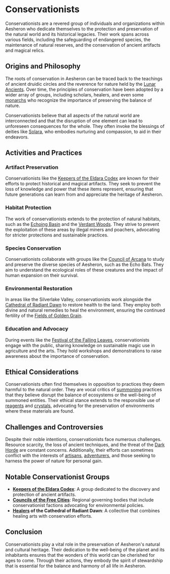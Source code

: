 # Conservationists

Conservationists are a revered group of individuals and organizations within Aesheron who dedicate themselves to the protection and preservation of the natural world and its historical legacies. Their work spans across various fields, including the safeguarding of endangered species, the maintenance of natural reserves, and the conservation of ancient artifacts and magical relics.

## Origins and Philosophy

The roots of conservation in Aesheron can be traced back to the teachings of ancient druidic circles and the reverence for nature held by the [Lunar Ancients](Lunar%20Ancients.md). Over time, the principles of conservation have been adopted by a wider array of groups, including scholars, healers, and even some [monarchs](Monarchs.md) who recognize the importance of preserving the balance of nature.

Conservationists believe that all aspects of the natural world are interconnected and that the disruption of one element can lead to unforeseen consequences for the whole. They often invoke the blessings of deities like [Solara](Solara.md), who embodies nurturing and compassion, to aid in their endeavors.

## Activities and Practices

### Artifact Preservation

Conservationists like the [Keepers of the Eldara Codex](Keepers%20of%20the%20Eldara%20Codex.md) are known for their efforts to protect historical and magical artifacts. They seek to prevent the loss of knowledge and power that these items represent, ensuring that future generations can learn from and appreciate the heritage of Aesheron.

### Habitat Protection

The work of conservationists extends to the protection of natural habitats, such as the [Echoing Basin](Echoing%20Basin.md) and the [Verdant Woods](Verdant%20Woods.md). They strive to prevent the exploitation of these areas by illegal miners and poachers, advocating for stricter protections and sustainable practices.

### Species Conservation

Conservationists collaborate with groups like the [Council of Arcana](Council%20of%20Arcana.md) to study and preserve the diverse species of Aesheron, such as the Echo Bats. They aim to understand the ecological roles of these creatures and the impact of human expansion on their survival.

### Environmental Restoration

In areas like the Silverlake Valley, conservationists work alongside the [Cathedral of Radiant Dawn](Cathedral%20of%20Radiant%20Dawn.md) to restore health to the land. They employ both divine and natural remedies to heal the environment, ensuring the continued fertility of the [Fields of Golden Grain](Fields%20of%20Golden%20Grain.md).

### Education and Advocacy

During events like the [Festival of the Falling Leaves](Festival%20of%20the%20Falling%20Leaves.md), conservationists engage with the public, sharing knowledge on sustainable magic use in agriculture and the arts. They hold workshops and demonstrations to raise awareness about the importance of conservation.

## Ethical Considerations

Conservationists often find themselves in opposition to practices they deem harmful to the natural order. They are vocal critics of [summoning](Summoning.md) practices that they believe disrupt the balance of ecosystems or the well-being of summoned entities. Their ethical stance extends to the responsible use of [reagents](Reagents.md) and [crystals](Crystals.md), advocating for the preservation of environments where these materials are found.

## Challenges and Controversies

Despite their noble intentions, conservationists face numerous challenges. Resource scarcity, the loss of ancient techniques, and the threat of the [Dark Horde](Dark%20Horde.md) are constant concerns. Additionally, their efforts can sometimes conflict with the interests of [artisans](Artisanal.md), [adventurers](Adventurers.md), and those seeking to harness the power of nature for personal gain.

## Notable Conservationist Groups

- **[Keepers of the Eldara Codex](Keepers%20of%20the%20Eldara%20Codex.md)**: A group dedicated to the discovery and protection of ancient artifacts.
- **[Councils of the Free Cities](Councils%20of%20the%20Free%20Cities.md)**: Regional governing bodies that include conservationist factions advocating for environmental policies.
- **[Healers](Healers.md) of the Cathedral of Radiant Dawn**: A collective that combines healing arts with conservation efforts.

## Conclusion

Conservationists play a vital role in the preservation of Aesheron's natural and cultural heritage. Their dedication to the well-being of the planet and its inhabitants ensures that the wonders of this world can be cherished for ages to come. Through their actions, they embody the spirit of stewardship that is essential for the balance and harmony of all life in Aesheron.